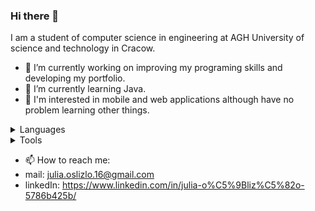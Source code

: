 ### Hi there 👋

I am a student of computer science in engineering at AGH University of science and technology in Cracow.

- 🔭 I’m currently working on improving my programing skills and developing my portfolio.
- 🌱 I’m currently learning Java.
- 🤔 I'm interested in mobile and web applications although have no problem learning other things.

<details>
  <summary>Languages</summary>
  C++,
  C,
  Java,
  Python,
  SQL,
  Bash,
  HTML,
  CSS,
  Bootstrap,
  Javascript
  </details>
  
 <details>
  <summary>Tools</summary>
  Visual Studio, 
  Qt Framework,
  Git,
  Linux,
  Github
  </details>
  
- 📫 How to reach me: 
- mail: julia.oslizlo.16@gmail.com
- linkedIn: https://www.linkedin.com/in/julia-o%C5%9Bliz%C5%82o-5786b425b/
  


